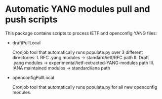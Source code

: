 Automatic YANG modules pull and push scripts
============================================

This package contains scripts to process IETF and openconfig YANG files:

- draftPullLocal

    Cronjob tool that automatically runs populate.py over 3 different directories:
    I. RFC .yang modules -> standard/ietf/RFC path
    II. Draft .yang modules -> experimental/ietf-extracted-YANG-modules path
    III. IANA maintained modules -> standard/iana path

- openconfigPullLocal

    Cronjob tool that automatically runs populate.py for all new openconfig modules.
